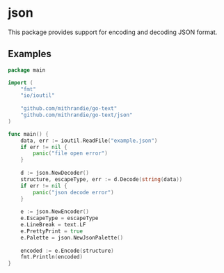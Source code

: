 # json

This package provides support for encoding and decoding JSON format.

## Examples

```go
package main

import (
	"fmt"
	"io/ioutil"
	
	"github.com/mithrandie/go-text"
	"github.com/mithrandie/go-text/json"
)

func main() {
	data, err := ioutil.ReadFile("example.json")
	if err != nil {
		panic("file open error")
	}
	
	d := json.NewDecoder()
	structure, escapeType, err := d.Decode(string(data))
	if err != nil {
		panic("json decode error")
	}
	
	e := json.NewEncoder()
	e.EscapeType = escapeType
	e.LineBreak = text.LF
	e.PrettyPrint = true
	e.Palette = json.NewJsonPalette()
	
	encoded := e.Encode(structure)
	fmt.Println(encoded)
}
```
